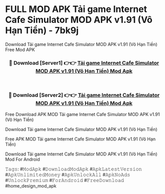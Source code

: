 # FULL MOD APK Tải game Internet Cafe Simulator MOD APK v1.91 (Vô Hạn Tiền) - 7bk9j
Download Tải game Internet Cafe Simulator MOD APK v1.91 (Vô Hạn Tiền) Free Mod APK

<div align="center">
<h3>🔴 Download [Server1] 👉👉 <a href="https://apk-comot.site?title=Tải_game_Internet_Cafe_Simulator_MOD_APK_v1.91_(Vô_Hạn_Tiền)">Tải game Internet Cafe Simulator MOD APK v1.91 (Vô Hạn Tiền) Mod Apk</a></h3><br>

<h3>🔴 Download [Server2] 👉👉 <a href="https://apk-comot.site?title=Tải_game_Internet_Cafe_Simulator_MOD_APK_v1.91_(Vô_Hạn_Tiền)">Tải game Internet Cafe Simulator MOD APK v1.91 (Vô Hạn Tiền) Mod Apk</a></h3>
</div>


Free Download APK MOD Tải game Internet Cafe Simulator MOD APK v1.91 (Vô Hạn Tiền)

Download Tải game Internet Cafe Simulator MOD APK v1.91 (Vô Hạn Tiền) 

Free APK MOD Tải game Internet Cafe Simulator MOD APK v1.91 (Vô Hạn Tiền) 

Download Tải game Internet Cafe Simulator MOD APK v1.91 (Vô Hạn Tiền) Mod For Android

𝚃𝚊𝚐𝚜: #𝙼𝚘𝚍𝙰𝚙𝚔 #𝙳𝚘𝚠𝚗𝚕𝚘𝚊𝚍𝙼𝚘𝚍𝙰𝚙𝚔 #𝙰𝚙𝚔𝙻𝚊𝚝𝚎𝚜𝚝𝚅𝚎𝚛𝚜𝚒𝚘𝚗 #𝙰𝚙𝚔𝚄𝚗𝚕𝚒𝚖𝚒𝚝𝚎𝚍𝙼𝚘𝚗𝚎𝚢 #𝙰𝚙𝚔𝚄𝚗𝚕𝚘𝚌𝚔𝙰𝚕𝚕 #𝙰𝚙𝚔𝙽𝚘𝙰𝚍𝚜 #𝚄𝚗𝚕𝚘𝚌𝚔𝙿𝚛𝚎𝚖𝚒𝚞𝚖 #𝙵𝚘𝚛𝙰𝚗𝚍𝚛𝚘𝚒𝚍 #𝙵𝚛𝚎𝚎𝙳𝚘𝚠𝚗𝚕𝚘𝚊𝚍 #home_design_mod_apk
